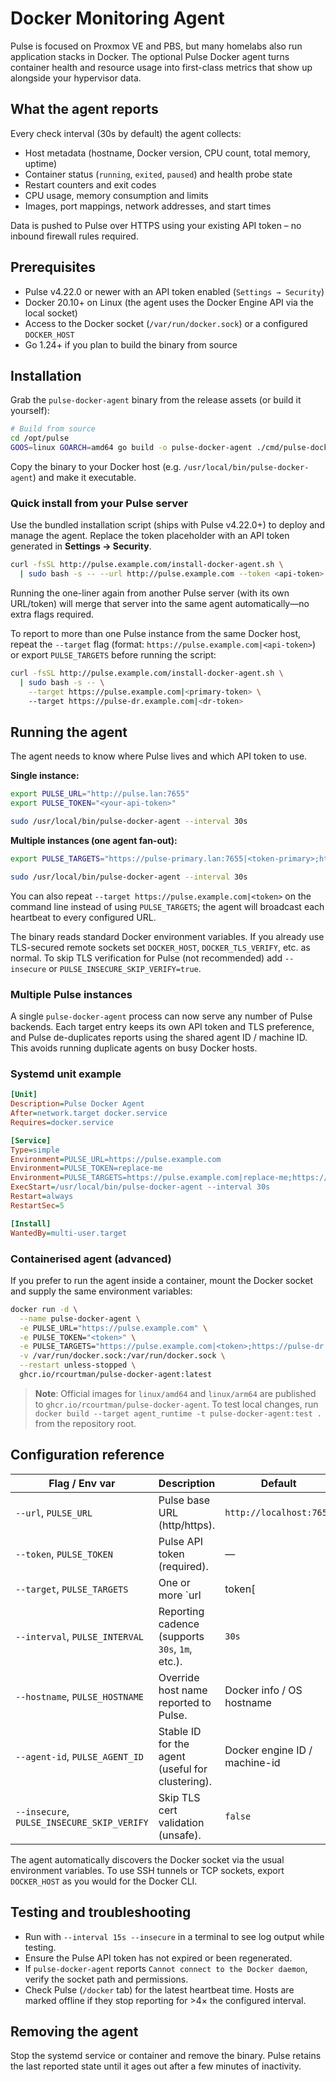 # Docker Monitoring Agent

Pulse is focused on Proxmox VE and PBS, but many homelabs also run application stacks in Docker. The optional Pulse Docker agent turns container health and resource usage into first-class metrics that show up alongside your hypervisor data.

## What the agent reports

Every check interval (30s by default) the agent collects:

- Host metadata (hostname, Docker version, CPU count, total memory, uptime)
- Container status (`running`, `exited`, `paused`) and health probe state
- Restart counters and exit codes
- CPU usage, memory consumption and limits
- Images, port mappings, network addresses, and start times

Data is pushed to Pulse over HTTPS using your existing API token – no inbound firewall rules required.

## Prerequisites

- Pulse v4.22.0 or newer with an API token enabled (`Settings → Security`)
- Docker 20.10+ on Linux (the agent uses the Docker Engine API via the local socket)
- Access to the Docker socket (`/var/run/docker.sock`) or a configured `DOCKER_HOST`
- Go 1.24+ if you plan to build the binary from source

## Installation

Grab the `pulse-docker-agent` binary from the release assets (or build it yourself):

```bash
# Build from source
cd /opt/pulse
GOOS=linux GOARCH=amd64 go build -o pulse-docker-agent ./cmd/pulse-docker-agent
```

Copy the binary to your Docker host (e.g. `/usr/local/bin/pulse-docker-agent`) and make it executable.

### Quick install from your Pulse server

Use the bundled installation script (ships with Pulse v4.22.0+) to deploy and manage the agent. Replace the token placeholder with an API token generated in **Settings → Security**.

```bash
curl -fsSL http://pulse.example.com/install-docker-agent.sh \
  | sudo bash -s -- --url http://pulse.example.com --token <api-token>
```

Running the one-liner again from another Pulse server (with its own URL/token) will merge that server into the same agent automatically—no extra flags required.

To report to more than one Pulse instance from the same Docker host, repeat the `--target` flag (format: `https://pulse.example.com|<api-token>`) or export `PULSE_TARGETS` before running the script:

```bash
curl -fsSL http://pulse.example.com/install-docker-agent.sh \
  | sudo bash -s -- \
    --target https://pulse.example.com|<primary-token> \
    --target https://pulse-dr.example.com|<dr-token>
```

## Running the agent

The agent needs to know where Pulse lives and which API token to use.

**Single instance:**

```bash
export PULSE_URL="http://pulse.lan:7655"
export PULSE_TOKEN="<your-api-token>"

sudo /usr/local/bin/pulse-docker-agent --interval 30s
```

**Multiple instances (one agent fan-out):**

```bash
export PULSE_TARGETS="https://pulse-primary.lan:7655|<token-primary>;https://pulse-dr.lan:7655|<token-dr>"

sudo /usr/local/bin/pulse-docker-agent --interval 30s
```

You can also repeat `--target https://pulse.example.com|<token>` on the command line instead of using `PULSE_TARGETS`; the agent will broadcast each heartbeat to every configured URL.

The binary reads standard Docker environment variables. If you already use TLS-secured remote sockets set `DOCKER_HOST`, `DOCKER_TLS_VERIFY`, etc. as normal. To skip TLS verification for Pulse (not recommended) add `--insecure` or `PULSE_INSECURE_SKIP_VERIFY=true`.

### Multiple Pulse instances

A single `pulse-docker-agent` process can now serve any number of Pulse backends. Each target entry keeps its own API token and TLS preference, and Pulse de-duplicates reports using the shared agent ID / machine ID. This avoids running duplicate agents on busy Docker hosts.

### Systemd unit example

```ini
[Unit]
Description=Pulse Docker Agent
After=network.target docker.service
Requires=docker.service

[Service]
Type=simple
Environment=PULSE_URL=https://pulse.example.com
Environment=PULSE_TOKEN=replace-me
Environment=PULSE_TARGETS=https://pulse.example.com|replace-me;https://pulse-dr.example.com|replace-me-dr
ExecStart=/usr/local/bin/pulse-docker-agent --interval 30s
Restart=always
RestartSec=5

[Install]
WantedBy=multi-user.target
```

### Containerised agent (advanced)

If you prefer to run the agent inside a container, mount the Docker socket and supply the same environment variables:

```bash
docker run -d \
  --name pulse-docker-agent \
  -e PULSE_URL="https://pulse.example.com" \
  -e PULSE_TOKEN="<token>" \
  -e PULSE_TARGETS="https://pulse.example.com|<token>;https://pulse-dr.example.com|<token-dr>" \
  -v /var/run/docker.sock:/var/run/docker.sock \
  --restart unless-stopped \
  ghcr.io/rcourtman/pulse-docker-agent:latest
```

> **Note**: Official images for `linux/amd64` and `linux/arm64` are published to `ghcr.io/rcourtman/pulse-docker-agent`. To test local changes, run `docker build --target agent_runtime -t pulse-docker-agent:test .` from the repository root.

## Configuration reference

| Flag / Env var          | Description                                               | Default         |
| ----------------------- | --------------------------------------------------------- | --------------- |
| `--url`, `PULSE_URL`    | Pulse base URL (http/https).                              | `http://localhost:7655` |
| `--token`, `PULSE_TOKEN`| Pulse API token (required).                               | —               |
| `--target`, `PULSE_TARGETS` | One or more `url|token[|insecure]` entries to fan-out reports to multiple Pulse servers. Separate entries with `;` or repeat the flag. | — |
| `--interval`, `PULSE_INTERVAL` | Reporting cadence (supports `30s`, `1m`, etc.).     | `30s`           |
| `--hostname`, `PULSE_HOSTNAME` | Override host name reported to Pulse.              | Docker info / OS hostname |
| `--agent-id`, `PULSE_AGENT_ID` | Stable ID for the agent (useful for clustering).   | Docker engine ID / machine-id |
| `--insecure`, `PULSE_INSECURE_SKIP_VERIFY` | Skip TLS cert validation (unsafe).     | `false`         |

The agent automatically discovers the Docker socket via the usual environment variables. To use SSH tunnels or TCP sockets, export `DOCKER_HOST` as you would for the Docker CLI.

## Testing and troubleshooting

- Run with `--interval 15s --insecure` in a terminal to see log output while testing.
- Ensure the Pulse API token has not expired or been regenerated.
- If `pulse-docker-agent` reports `Cannot connect to the Docker daemon`, verify the socket path and permissions.
- Check Pulse (`/docker` tab) for the latest heartbeat time. Hosts are marked offline if they stop reporting for >4× the configured interval.

## Removing the agent

Stop the systemd service or container and remove the binary. Pulse retains the last reported state until it ages out after a few minutes of inactivity.
